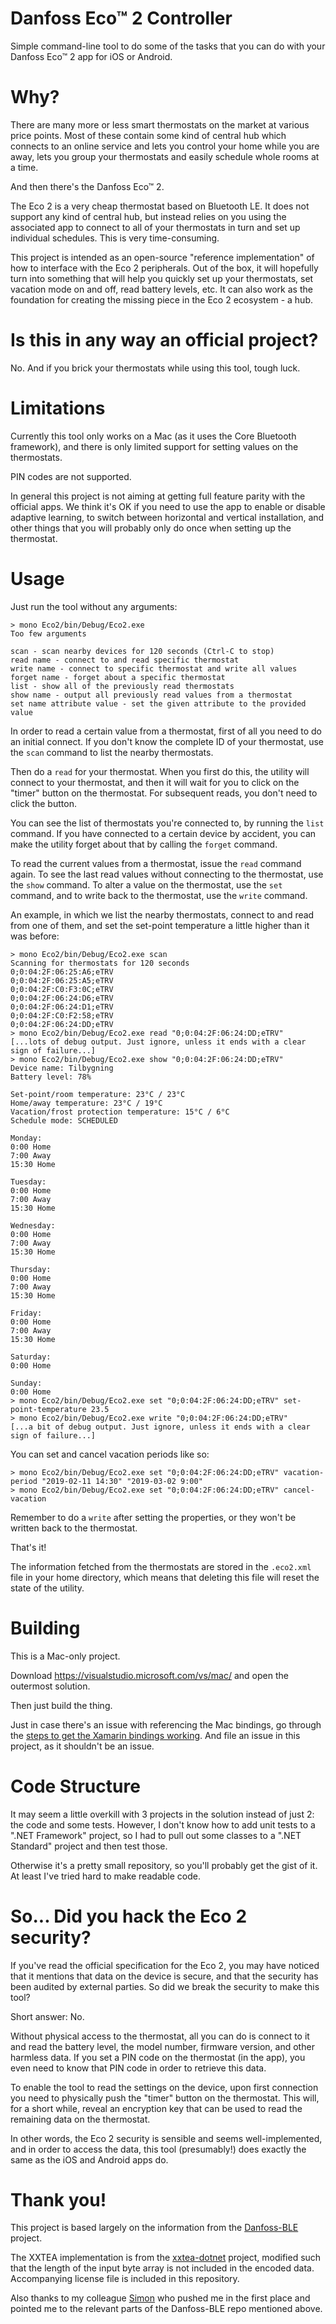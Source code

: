 ﻿Danfoss Eco™ 2 Controller
===
Simple command-line tool to do some of the tasks that you can do with your
Danfoss Eco™ 2 app for iOS or Android.

Why?
===
There are many more or less smart thermostats on the market at various price
points. Most of these contain some kind of central hub which connects to an
online service and lets you control your home while you are away, lets you group
your thermostats and easily schedule whole rooms at a time.

And then there's the Danfoss Eco™ 2.

The Eco 2 is a very cheap thermostat based on Bluetooth LE. It does not support
any kind of central hub, but instead relies on you using the associated app to
connect to all of your thermostats in turn and set up individual schedules. This
is very time-consuming.

This project is intended as an open-source "reference implementation" of how to
interface with the Eco 2 peripherals. Out of the box, it will hopefully turn
into something that will help you quickly set up your thermostats, set vacation
mode on and off, read battery levels, etc. It can also work as the foundation
for creating the missing piece in the Eco 2 ecosystem - a hub.

Is this in any way an official project?
===
No. And if you brick your thermostats while using this tool, tough luck.

Limitations
===
Currently this tool only works on a Mac (as it uses the Core Bluetooth
framework), and there is only limited support for setting values on the
thermostats.

PIN codes are not supported.

In general this project is not aiming at getting full feature parity with the
official apps. We think it's OK if you need to use the app to enable or disable
adaptive learning, to switch between horizontal and vertical installation, and
other things that you will probably only do once when setting up the thermostat.

Usage
===
Just run the tool without any arguments:

```
> mono Eco2/bin/Debug/Eco2.exe
Too few arguments

scan - scan nearby devices for 120 seconds (Ctrl-C to stop)
read name - connect to and read specific thermostat
write name - connect to specific thermostat and write all values
forget name - forget about a specific thermostat
list - show all of the previously read thermostats
show name - output all previously read values from a thermostat
set name attribute value - set the given attribute to the provided value
```

In order to read a certain value from a thermostat, first of all you need to do
an initial connect. If you don't know the complete ID of your thermostat, use
the `scan` command to list the nearby thermostats.

Then do a `read` for your thermostat. When you first do this, the utility will
connect to your thermostat, and then it will wait for you to click on the
"timer" button on the thermostat. For subsequent reads, you don't need to click
the button.

You can see the list of thermostats you're connected to, by running the `list`
command. If you have connected to a certain device by accident, you can make the
utility forget about that by calling the `forget` command.

To read the current values from a thermostat, issue the `read` command again. To
see the last read values without connecting to the thermostat, use the `show`
command. To alter a value on the thermostat, use the `set` command, and to write
back to the thermostat, use the `write` command.

An example, in which we list the nearby thermostats, connect to and read from
one of them, and set the set-point temperature a little higher than it was
before:
```
> mono Eco2/bin/Debug/Eco2.exe scan
Scanning for thermostats for 120 seconds
0;0:04:2F:06:25:A6;eTRV
0;0:04:2F:06:25:A5;eTRV
0;0:04:2F:C0:F3:0C;eTRV
0;0:04:2F:06:24:D6;eTRV
0;0:04:2F:06:24:D1;eTRV
0;0:04:2F:C0:F2:58;eTRV
0;0:04:2F:06:24:DD;eTRV
> mono Eco2/bin/Debug/Eco2.exe read "0;0:04:2F:06:24:DD;eTRV"
[...lots of debug output. Just ignore, unless it ends with a clear sign of failure...]
> mono Eco2/bin/Debug/Eco2.exe show "0;0:04:2F:06:24:DD;eTRV"
Device name: Tilbygning
Battery level: 78%

Set-point/room temperature: 23°C / 23°C
Home/away temperature: 23°C / 19°C
Vacation/frost protection temperature: 15°C / 6°C
Schedule mode: SCHEDULED

Monday:
0:00 Home
7:00 Away
15:30 Home

Tuesday:
0:00 Home
7:00 Away
15:30 Home

Wednesday:
0:00 Home
7:00 Away
15:30 Home

Thursday:
0:00 Home
7:00 Away
15:30 Home

Friday:
0:00 Home
7:00 Away
15:30 Home

Saturday:
0:00 Home

Sunday:
0:00 Home
> mono Eco2/bin/Debug/Eco2.exe set "0;0:04:2F:06:24:DD;eTRV" set-point-temperature 23.5
> mono Eco2/bin/Debug/Eco2.exe write "0;0:04:2F:06:24:DD;eTRV"
[...a bit of debug output. Just ignore, unless it ends with a clear sign of failure...]
```

You can set and cancel vacation periods like so:
```
> mono Eco2/bin/Debug/Eco2.exe set "0;0:04:2F:06:24:DD;eTRV" vacation-period "2019-02-11 14:30" "2019-03-02 9:00"
> mono Eco2/bin/Debug/Eco2.exe set "0;0:04:2F:06:24:DD;eTRV" cancel-vacation
```

Remember to do a `write` after setting the properties, or they won't be written
back to the thermostat.

That's it!

The information fetched from the thermostats are stored in the `.eco2.xml` file
in your home directory, which means that deleting this file will reset the state
of the utility.

Building
===
This is a Mac-only project.

Download https://visualstudio.microsoft.com/vs/mac/ and open the outermost
solution.

Then just build the thing.

Just in case there's an issue with referencing the Mac bindings, go through the
[steps to get the Xamarin bindings working](https://docs.microsoft.com/en-us/xamarin/mac/app-fundamentals/console).
And file an issue in this project, as it shouldn't be an issue.

Code Structure
===
It may seem a little overkill with 3 projects in the solution instead of just
2: the code and some tests. However, I don't know how to add unit tests to a
".NET Framework" project, so I had to pull out some classes to a ".NET Standard"
project and then test those.

Otherwise it's a pretty small repository, so you'll probably get the gist of it.
At least I've tried hard to make readable code.

So... Did you hack the Eco 2 security?
===
If you've read the official specification for the Eco 2, you may have noticed
that it mentions that data on the device is secure, and that the security has
been audited by external parties. So did we break the security to make this
tool?

Short answer: No.

Without physical access to the thermostat, all you can do is connect to it and
read the battery level, the model number, firmware version, and other harmless
data. If you set a PIN code on the thermostat (in the app), you even need to
know that PIN code in order to retrieve this data.

To enable the tool to read the settings on the device, upon first connection you
need to physically push the "timer" button on the thermostat. This will, for a
short while, reveal an encryption key that can be used to read the remaining
data on the thermostat.

In other words, the Eco 2 security is sensible and seems well-implemented, and
in order to access the data, this tool (presumably!) does exactly the same as
the iOS and Android apps do.

Thank you!
===
This project is based largely on the information from the
[Danfoss-BLE](https://github.com/dsltip/Danfoss-BLE) project.

The XXTEA implementation is from the [xxtea-dotnet](https://github.com/xxtea/xxtea-dotnet)
project, modified such that the length of the input byte array is not included
in the encoded data. Accompanying license file is included in this repository.

Also thanks to my colleague [Simon](https://github.com/john7doe) who pushed me
in the first place and pointed me to the relevant parts of the Danfoss-BLE
repo mentioned above.

